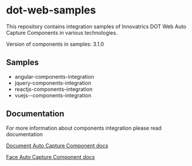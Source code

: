 # dot-web-samples

This repository contains integration samples of Innovatrics DOT Web Auto Capture Components in various technologies.

Version of components in samples: 3.1.0

## Samples

- angular-components-integration
- jquery-components-integration
- reactjs-components-integration
- vuejs--components-integration

## Documentation

For more information about components integration please read documentation

[Document Auto Capture Component docs](https://dot.pages.innovatrics.net/dot-documentation-public/technical/remote/dot-web-document/latest/documentation/)

[Face Auto Capture Component docs](https://dot.pages.innovatrics.net/dot-documentation-public/technical/remote/dot-web-face/latest/documentation/)
